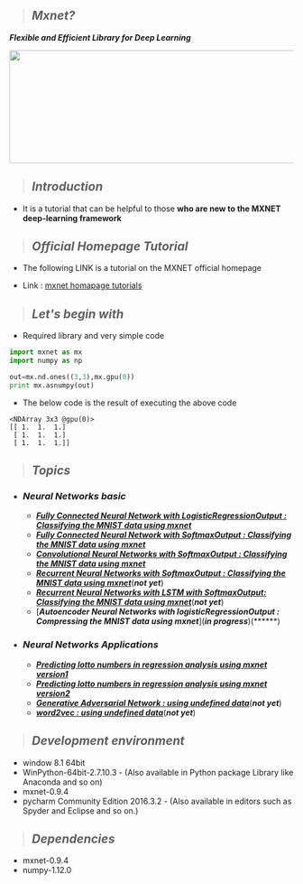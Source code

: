 
>## ***Mxnet?*** 
***Flexible and Efficient Library for Deep Learning***

<image src="https://raw.githubusercontent.com/dmlc/web-data/master/mxnet/image/banner.png" width=800 height=200></image>
>## ***Introduction*** 
*   
    It is a tutorial that can be helpful to those __who are new to the MXNET deep-learning framework__
>## ***Official Homepage Tutorial***
*
    The following LINK is a tutorial on the MXNET  official homepage

* Link : [mxnet homapage tutorials](http://mxnet.io/tutorials/index.html)
>## ***Let's begin with***
* Required library and very simple code
```python
import mxnet as mx
import numpy as np

out=mx.nd.ones((3,3),mx.gpu(0))
print mx.asnumpy(out)
```
* The below code is the result of executing the above code
```
<NDArray 3x3 @gpu(0)>
[[ 1.  1.  1.]
 [ 1.  1.  1.]
 [ 1.  1.  1.]]
```        
>## ***Topics***
* ### ***Neural Networks basic***
    * [***Fully Connected Neural Network with LogisticRegressionOutput : Classifying the MNIST data using mxnet***](https://github.com/JONGGON/Mxnet_Tutorial/tree/master/basic/Mnist_FullyNeuralNetwork_mxnet%20with_LogisticRegressionOutput)
    * [***Fully Connected Neural Network with SoftmaxOutput : Classifying the MNIST data using mxnet***](https://github.com/JONGGON/Mxnet_Tutorial/tree/master/basic/Mnist_FullyNeuralNetwork_mxnet%20with_softmax)
    * [***Convolutional Neural Networks with SoftmaxOutput : Classifying the MNIST data using mxnet***](https://github.com/JONGGON/Mxnet_Tutorial/tree/master/basic/Convolutional%20Neural%20Networks%20with%20SoftmaxOutput)
    * [***Recurrent Neural Networks with SoftmaxOutput : Classifying the MNIST data using mxnet***]()(***not yet***)
    * [***Recurrent Neural Networks with LSTM with SoftmaxOutput: Classifying the MNIST data using mxnet***]()(***not yet***)
    * [***Autoencoder Neural Networks with logisticRegressionOutput : Compressing the MNIST data using mxnet***](***in progress***)(******)
* ### ***Neural Networks Applications***
    * [***Predicting lotto numbers in regression analysis using mxnet version1***](https://github.com/JONGGON/Mxnet_Tutorial/tree/master/applications/Predicting%20lotto%20numbers%20in%20regression%20analysis%20using%20mxnet%20version1)
    * [***Predicting lotto numbers in regression analysis using mxnet version2***](https://github.com/JONGGON/Mxnet_Tutorial/tree/master/applications/Predicting%20lotto%20numbers%20in%20regression%20analysis%20using%20mxnet%20version2)    
    * [***Generative Adversarial Network : using undefined data***]()(***not yet***)
    * [***word2vec : using undefined data***]()(***not yet***)

>## ***Development environment***
* window 8.1 64bit 
* WinPython-64bit-2.7.10.3 - (Also available in Python package Library like Anaconda and so on)  
* mxnet-0.9.4
* pycharm Community Edition 2016.3.2 - (Also available in editors such as Spyder and Eclipse and so on.)
>## ***Dependencies*** 
+ mxnet-0.9.4
+ numpy-1.12.0

